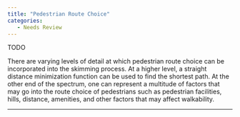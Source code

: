 ```yaml
---
title: "Pedestrian Route Choice"
categories:
   - Needs Review
---
```


TODO

There are varying levels of detail at which pedestrian route choice can be incorporated into the skimming process. At a higher level, a straight distance minimization function can be used to find the shortest path. At the other end of the spectrum, one can represent a multitude of factors that may go into the route choice of pedestrians such as pedestrian facilities, hills, distance, amenities, and other factors that may affect walkability.

------------------------------------------------------------------------


